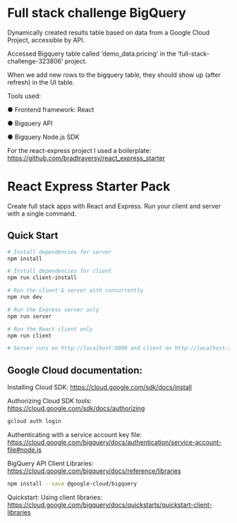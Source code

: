
# Full stack challenge BigQuery 

Dynamically created results table based on data from a Google Cloud Project, accessible by API. 

Accessed Bigquery table called ‘demo_data.pricing’ in the ‘full-stack-challenge-323806’ project. 

When we add new rows to the bigquery table, they should show up (after refresh) in the UI table.


Tools used: 

● Frontend framework: React

● Bigquery API

● Bigquery Node.js SDK


For the react-express project I used a boilerplate: https://github.com/bradtraversy/react_express_starter

# React Express Starter Pack

Create full stack apps with React and Express. Run your client and server with a single command.

## Quick Start

``` bash
# Install dependencies for server
npm install

# Install dependencies for client
npm run client-install

# Run the client & server with concurrently
npm run dev

# Run the Express server only
npm run server

# Run the React client only
npm run client

# Server runs on http://localhost:5000 and client on http://localhost:3000
```

## Google Cloud documentation: 

Installing Cloud SDK: https://cloud.google.com/sdk/docs/install

Authorizing Cloud SDK tools: https://cloud.google.com/sdk/docs/authorizing
``` bash
gcloud auth login
```
Authenticating with a service account key file: https://cloud.google.com/bigquery/docs/authentication/service-account-file#node.js

BigQuery API Client Libraries: https://cloud.google.com/bigquery/docs/reference/libraries
``` bash
npm install --save @google-cloud/bigquery
```
Quickstart: Using client libraries: https://cloud.google.com/bigquery/docs/quickstarts/quickstart-client-libraries






